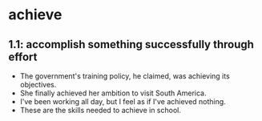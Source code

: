 # achieve
## 1.1: accomplish something successfully through effort

  *  The government's training policy, he claimed, was achieving its objectives.
  *  She finally achieved her ambition to visit South America.
  *  I've been working all day, but I feel as if I've achieved nothing.
  *  These are the skills needed to achieve in school.
